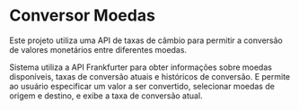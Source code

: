 # Conversor Moedas

Este projeto utiliza uma API de taxas de câmbio para permitir a conversão de valores monetários entre diferentes moedas. 

Sistema utiliza a API Frankfurter para obter informações sobre moedas disponíveis, taxas de conversão atuais e históricos de conversão. E permite ao usuário especificar um valor a ser convertido, selecionar moedas de origem e destino, e exibe a taxa de conversão atual. 
